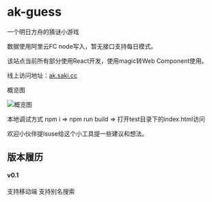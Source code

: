 # ak-guess
一个明日方舟的猜谜小游戏

数据使用阿里云FC node写入，暂无接口支持每日模式。

该站点当前所有部分使用React开发，使用magic转Web Component使用。

线上访问地址：[ak.saki.cc](http://akg.saki.cc)

概览图

![概览图]()

本地调试方式 npm i => npm run build => 打开test目录下的index.html访问

欢迎小伙伴提Isuse给这个小工具提一些建议和想法。

## 版本履历

#### v0.1
支持移动端 支持别名搜索
